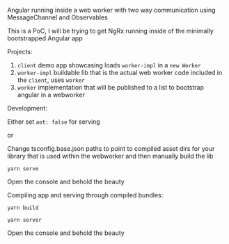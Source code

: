 Angular running inside a web worker with two way communication using MessageChannel and Observables

This is a PoC, I will be trying to get NgRx running inside of the minimally bootstrapped Angular app

Projects:

1. `client` demo app showcasing loads `worker-impl` in a `new Worker`
2. `worker-impl` buildable lib that is the actual web worker code included in the `client`, uses `worker`
3. `worker` implementation that will be published to a list to bootstrap angular in a webworker

Development:

Either set `aot: false` for serving

or

Change tsconfig.base.json paths to point to compiled asset dirs for your library that is used within the webworker and then manually build the lib

`yarn serve`

Open the console and behold the beauty

Compiling app and serving through compiled bundles:

`yarn build`

`yarn server`

Open the console and behold the beauty

